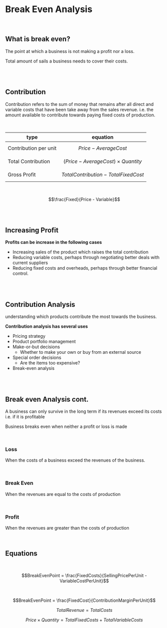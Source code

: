 <script type="text/javascript" async src="https://cdnjs.cloudflare.com/ajax/libs/mathjax/2.7.5/MathJax.js?config=TeX-MML-AM_CHTML"></script>
# Break Even Analysis

<br/>



## What is break even?

The point at which a business is not making a profit nor a loss.

Total amount of sails a business needs to cover their costs.

<br/>
<br/>

## Contribution

Contribution refers to the sum of money that remains after all direct and variable costs that have been take away from the sales revenue. i.e. the amount available to contribute towards paying fixed costs of production.

<br/>

| type                  | equation                                   |
| --------------------- | ------------------------------------------ |
| Contribution per unit | $$Price - AverageCost$$                    |
| Total Contribution    | $$(Price - AverageCost) \times Quantity $$ |
| Gross Profit          | $$Total Contribution - TotalFixedCost$$    |

<br/>

$$\frac{Fixed}{Price - Variable}$$


<br/>
<br/>

## Increasing Profit

**Profits can be increase in the following cases**
- Increasing sales of the product which raises the total contribution
 - Reducing variable costs, perhaps through negotiating better deals with current suppliers
 - Reducing fixed costs and overheads, perhaps through better financial control.

<br/>
<br/>


## Contribution Analysis

understanding which products contribute the most towards the business.

**Contribution analysis has several uses**
- Pricing strategy
 - Product portfolio management
 - Make-or-but decisions
	 - Whether to make your own or buy from an external source
 - Special order decisions
	 - Are the items too expensive?
 - Break-even analysis

<br/>
<br/>

## Break even Analysis cont.

A business can only survive in the long term if its revenues exceed its costs i.e. if it is profitable

Business breaks even when neither a profit or loss is made

<br/>

### Loss
When the costs of a business exceed the revenues of the business.

<br/>

### Break Even

When the revenues are equal to the costs of production

<br/>

### Profit

When the revenues are greater than the costs of production

<br/>


## Equations 

<br/>

$$BreakEvenPoint = \frac{FixedCosts}{SellingPricePerUnit - VariableCostPerUnit}$$


<br/>


$$BreakEvenPoint = \frac{FixedCost}{ContributionMarginPerUnit}$$


$$TotalRevenue = TotalCosts$$

$$Price \times Quantity = TotalFixedCosts + TotalVariableCosts$$


<br/>
<br/>


